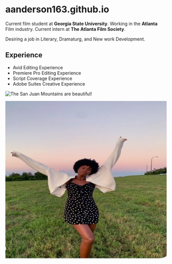 # aanderson163.github.io

Current film student at **Georgia State University**. Working in the **Atlanta** Film industry. Current intern at **The Atlanta Film Society**. 

<p>Desiring a job in Literary, Dramaturg, and New work Development.

## Experience 

- Avid Editing Experience 
- Premiere Pro Editing Experience 
- Script Coverage Experience
- Adobe Suites Creative Experience 


![The San Juan Mountains are beautiful!](https://mdg.imgix.net/assets/images/san-juan-mountains.jpg?auto=format&fit=clip&q=40&w=1080 "San Juan Mountains")

![alt text!](imageedit_19_3395788702.jpg) 